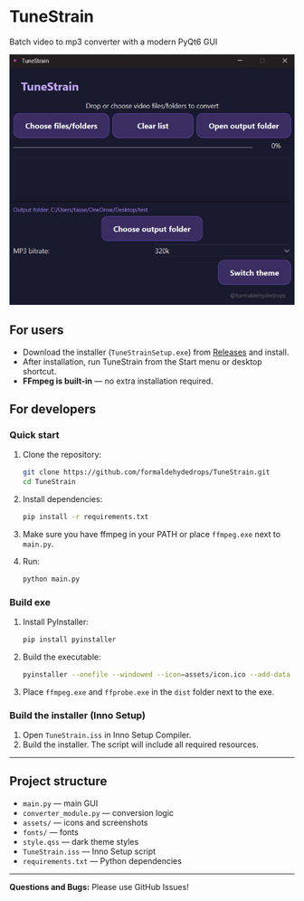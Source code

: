 # TuneStrain

Batch video to mp3 converter with a modern PyQt6 GUI

![Main window](assets/screenshots/main.png)

## For users

- Download the installer (`TuneStrainSetup.exe`) from [Releases](https://github.com/formaldehydedrops/TuneStrain/releases) and install.
- After installation, run TuneStrain from the Start menu or desktop shortcut.
- **FFmpeg is built-in** — no extra installation required.

## For developers

### Quick start

1. Clone the repository:

   ```sh
   git clone https://github.com/formaldehydedrops/TuneStrain.git
   cd TuneStrain
   ```

2. Install dependencies:

   ```sh
   pip install -r requirements.txt
   ```

3. Make sure you have ffmpeg in your PATH or place `ffmpeg.exe` next to `main.py`.

4. Run:

   ```sh
   python main.py
   ```

### Build exe

1. Install PyInstaller:

   ```sh
   pip install pyinstaller
   ```

2. Build the executable:

   ```sh
   pyinstaller --onefile --windowed --icon=assets/icon.ico --add-data "assets;assets" --add-data "style.qss;." --add-data "fonts;fonts" --hidden-import=moviepy --hidden-import=pydub main.py --name TuneStrain
   ```

3. Place `ffmpeg.exe` and `ffprobe.exe` in the `dist` folder next to the exe.

### Build the installer (Inno Setup)

1. Open `TuneStrain.iss` in Inno Setup Compiler.
2. Build the installer. The script will include all required resources.

---

## Project structure

- `main.py` — main GUI
- `converter_module.py` — conversion logic
- `assets/` — icons and screenshots
- `fonts/` — fonts
- `style.qss` — dark theme styles
- `TuneStrain.iss` — Inno Setup script
- `requirements.txt` — Python dependencies

---

**Questions and Bugs:** Please use GitHub Issues!
